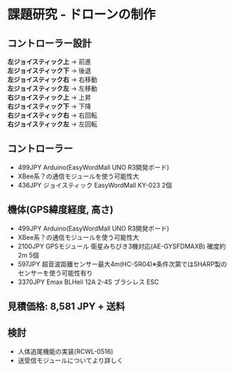 # 課題研究 - ドローンの制作

<h2>コントローラー設計</h2>
<strong>左ジョイスティック上</strong> -> 前進<br>
<strong>左ジョイスティック下</strong> -> 後退<br>
<strong>左ジョイスティック右</strong> -> 右移動<br>
<strong>左ジョイスティック左</strong> -> 左移動<br>
<strong>右ジョイスティック上</strong> -> 上昇<br>
<strong>右ジョイスティック下</strong> -> 下降<br>
<strong>右ジョイスティック右</strong> -> 右回転<br>
<strong>右ジョイスティック左</strong> -> 左回転<br>

<h2>コントローラー</h2>
<ul>
	<li>499JPY Arduino(EasyWordMall UNO R3開発ボード)</li>
	<li>XBee系？の通信モジュールを使う可能性大</li>
	<li>436JPY ジョイスティック EasyWordMall KY-023  2個</li>
</ul>

<h2>機体(GPS緯度経度, 高さ)</h2>
<ul>
	<li>499JPY Arduino(EasyWordMall UNO R3開発ボード)</li>
	<li>XBee系？の通信モジュールを使う可能性大</li>
	<li>2100JPY GPSモジュール 衛星みちびき3機対応(AE-GYSFDMAXB) 確度約2m 5個</li>
	<li>597JPY 超音波距離センサー最大4m(HC-SR04)※条件次第ではSHARP製のセンサーを使う可能性有り</li>
	<li>3370JPY Emax BLHeli 12A 2-4S ブラシレス ESC</li>
</ul>
		
<h2>見積価格: 8,581 JPY + 送料</h2>

<h2>検討</h2>
<ul>
	<li>人体追尾機能の実装(RCWL-0516)</li>
	<li>送受信モジュールについてより詳しく</li>
</ul>
